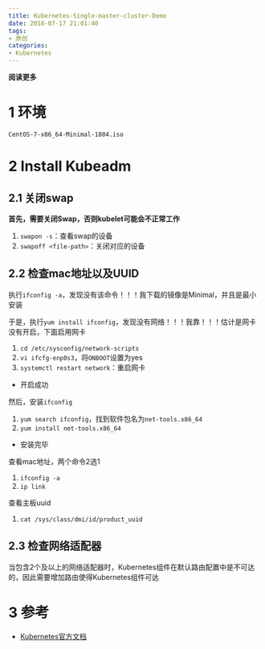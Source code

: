 ```yaml
---
title: Kubernetes-Single-master-cluster-Demo
date: 2018-07-17 21:01:40
tags: 
- 原创
categories: 
- Kubernetes
---
```


__阅读更多__

<!--more-->

# 1 环境

`CentOS-7-x86_64-Minimal-1804.iso`

# 2 Install Kubeadm

## 2.1 关闭swap

__首先，需要关闭Swap，否则kubelet可能会不正常工作__

1. `swapon -s`：查看swap的设备
1. `swapoff <file-path>`：关闭对应的设备

## 2.2 检查mac地址以及UUID

执行`ifconfig -a`，发现没有该命令！！！我下载的镜像是Minimal，并且是最小安装

于是，执行`yum install ifconfig`，发现没有网络！！！我靠！！！估计是网卡没有开启，下面启用网卡

1. `cd /etc/sysconfig/network-scripts`
1. `vi ifcfg-enp0s3`，将`ONBOOT`设置为yes
1. `systemctl restart network`：重启网卡
* 开启成功

然后，安装`ifconfig`

1. `yum search ifconfig`，找到软件包名为`net-tools.x86_64`
1. `yum install net-tools.x86_64`
* 安装完毕

查看mac地址，两个命令2选1

1. `ifconfig -a`
1. `ip link`

查看主板uuid

1. `cat /sys/class/dmi/id/product_uuid`

## 2.3 检查网络适配器

当包含2个及以上的网络适配器时，Kubernetes组件在默认路由配置中是不可达的，因此需要增加路由使得Kubernetes组件可达

# 3 参考

* [Kubernetes官方文档](https://kubernetes.io/docs/setup/)

